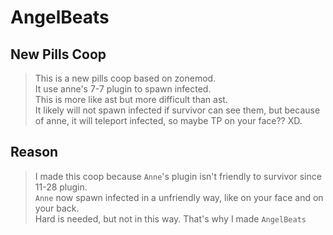 # AngelBeats
 
## New Pills Coop
> This is a new pills coop based on zonemod.  
> It use anne's 7-7 plugin to spawn infected.  
> This is more like ast but more difficult than ast.  
> It likely will not spawn infected if survivor can see them, but because of anne, it will teleport infected, so maybe TP on your face?? XD.  

## Reason
> I made this coop because `Anne`'s plugin isn't friendly to survivor since 11-28 plugin.  
> `Anne` now spawn infected in a unfriendly way, like on your face and on your back.  
> Hard is needed, but not in this way. That's why I made `AngelBeats`  
